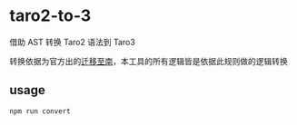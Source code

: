 # taro2-to-3

借助 AST 转换 Taro2 语法到 Taro3

转换依据为官方出的[迁移至南](https://taro-docs.jd.com/docs/migration)，本工具的所有逻辑皆是依据此规则做的逻辑转换

## usage

```bash
npm run convert
```
